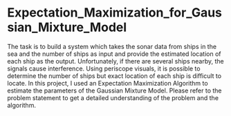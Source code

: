 # Expectation_Maximization_for_Gaussian_Mixture_Model
 
The task is to build a system which takes the sonar data from ships in the sea and the number of ships as input and provide the estimated location of each ship as the output. Unfortunately, if there are several ships nearby, the signals cause interference. Using periscope visuals, it is possible to determine the number of ships but exact location of each ship is difficult to locate. In this project, I used an Expectation Maximization Algorithm to estimate the parameters of the Gaussian Mixture Model. Please refer to the problem statement to get a detailed understanding of the problem and the algorithm.
